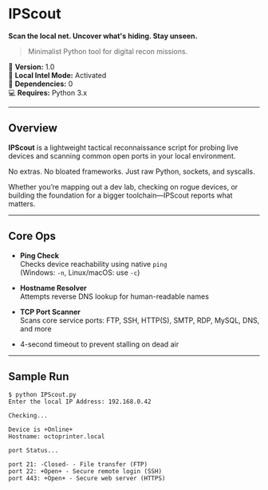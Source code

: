 # IPScout

**Scan the local net. Uncover what's hiding. Stay unseen.**  
>  Minimalist Python tool for digital recon missions.

📡 **Version:** 1.0  
🧭 **Local Intel Mode:** Activated  
🧠 **Dependencies:** 0  
💻 **Requires:** Python 3.x

---

## Overview

**IPScout** is a lightweight tactical reconnaissance script for probing live devices and scanning common open ports in your local environment.

No extras. No bloated frameworks. Just raw Python, sockets, and syscalls.

Whether you’re mapping out a dev lab, checking on rogue devices, or building the foundation for a bigger toolchain—IPScout reports what matters.

---

## Core Ops

-  **Ping Check**  
  Checks device reachability using native `ping`  
  (Windows: `-n`, Linux/macOS: use `-c`)

-  **Hostname Resolver**  
  Attempts reverse DNS lookup for human-readable names

-  **TCP Port Scanner**  
  Scans core service ports: FTP, SSH, HTTP(S), SMTP, RDP, MySQL, DNS, and more

-  4-second timeout to prevent stalling on dead air

---

## Sample Run

```shell
$ python IPScout.py
Enter the local IP Address: 192.168.0.42

Checking...

Device is +Online+
Hostname: octoprinter.local

port Status...

port 21: -Closed- - File transfer (FTP)
port 22: +Open+ - Secure remote login (SSH)
port 443: +Open+ - Secure web server (HTTPS)

